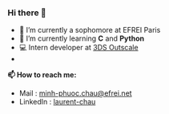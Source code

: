 ### Hi there 👋

- 🔭 I’m currently a sophomore at EFREI Paris
- 🌱 I’m currently learning **C** and **Python**
- :computer: Intern developer at [3DS Outscale](https://fr.outscale.com/)
- 
**📫 How to reach me:**

- Mail : minh-phuoc.chau@efrei.net
- LinkedIn : [laurent-chau](https://www.linkedin.com/in/laurent-chau/)
